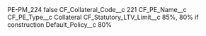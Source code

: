 <?xml version="1.0" encoding="UTF-8"?>
<CustomMetadata xmlns="http://soap.sforce.com/2006/04/metadata" xmlns:xsi="http://www.w3.org/2001/XMLSchema-instance" xmlns:xsd="http://www.w3.org/2001/XMLSchema">
    <label>PE-PM_224</label>
    <protected>false</protected>
    <values>
        <field>CF_Collateral_Code__c</field>
        <value xsi:type="xsd:string">221</value>
    </values>
    <values>
        <field>CF_PE_Name__c</field>
        <value xsi:nil="true"/>
    </values>
    <values>
        <field>CF_PE_Type__c</field>
        <value xsi:type="xsd:string">Collateral</value>
    </values>
    <values>
        <field>CF_Statutory_LTV_Limit__c</field>
        <value xsi:type="xsd:string">85%, 80% if construction</value>
    </values>
    <values>
        <field>Default_Policy__c</field>
        <value xsi:type="xsd:string">80%</value>
    </values>
</CustomMetadata>
